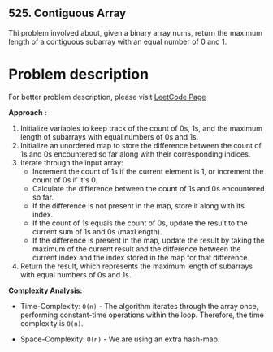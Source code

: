 ## 525. Contiguous Array

Thi problem involved about, given a binary array nums, return the maximum length of a contiguous subarray with an equal number of 0 and 1.

# Problem description

For better problem description, please visit [LeetCode Page](https://leetcode.com/problems/contiguous-array/description/)

**Approach :**<br/>

1. Initialize variables to keep track of the count of 0s, 1s, and the maximum length of subarrays with equal numbers of 0s and 1s.
2. Initialize an unordered map to store the difference between the count of 1s and 0s encountered so far along with their corresponding indices.
3. Iterate through the input array:
    - Increment the count of 1s if the current element is 1, or increment the count of 0s if it's 0.
    - Calculate the difference between the count of 1s and 0s encountered so far.
    - If the difference is not present in the map, store it along with its index.
    - If the count of 1s equals the count of 0s, update the result to the current sum of 1s and 0s (maxLength).
    - If the difference is present in the map, update the result by taking the maximum of the current result and the difference between the current index and the index stored in the map for that difference.
4. Return the result, which represents the maximum length of subarrays with equal numbers of 0s and 1s.

**Complexity Analysis:**<br/>

-   Time-Complexity: `O(n)` - The algorithm iterates through the array once, performing constant-time operations within the loop. Therefore, the time complexity is `O(n)`.

-   Space-Complexity: `O(n)` - We are using an extra hash-map.
